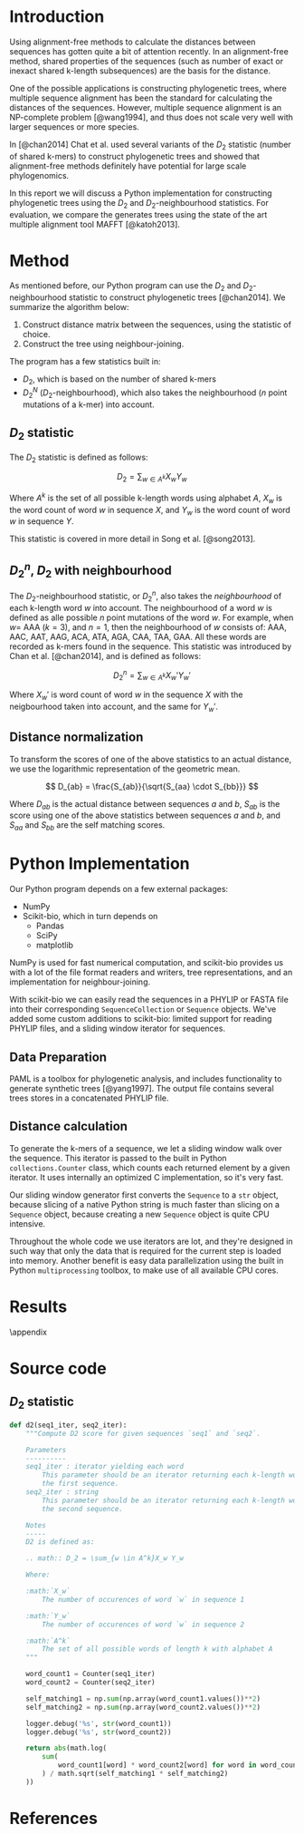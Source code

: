 Introduction
============

Using alignment-free methods to calculate the distances between sequences has 
gotten quite a bit of attention recently. In an alignment-free method, shared 
properties of the sequences (such as number of exact or inexact shared k-length 
subsequences) are the basis for the distance.

One of the possible applications is constructing phylogenetic trees, where 
multiple sequence alignment has been the standard for calculating the distances 
of the sequences. However, multiple sequence alignment is an NP-complete 
problem [@wang1994], and thus does not scale very well with larger sequences or 
more species. 

In [@chan2014] Chat et al. used several variants of the $D_2$ statistic (number 
of shared k-mers) to construct phylogenetic trees and showed that 
alignment-free methods definitely have potential for large scale phylogenomics. 

In this report we will discuss a Python implementation for constructing 
phylogenetic trees using the $D_2$ and $D_2$-neighbourhood statistics. For 
evaluation, we compare the generates trees using the state of the art multiple 
alignment tool MAFFT [@katoh2013].

Method
======

As mentioned before, our Python program can use the $D_2$ and 
$D_2$-neighbourhood statistic to construct phylogenetic trees [@chan2014]. We 
summarize the algorithm below:

1. Construct distance matrix between the sequences, using the statistic of 
   choice.
2. Construct the tree using neighbour-joining.

The program has a few statistics built in:

* $D_2$, which is based on the number of shared k-mers
* $D^{N}_2$ ($D_2$-neighbourhood), which also takes the neighbourhood ($n$ 
  point mutations of a k-mer) into account.

$D_2$ statistic
---------------

The $D_2$ statistic is defined as follows:

$$ D_2 = \sum_{w \in A^k} X_w Y_w $$

Where $A^k$ is the set of all possible k-length words using alphabet $A$, $X_w$ 
is the word count of word $w$ in sequence $X$, and $Y_w$ is the word count of 
word $w$ in sequence $Y$.

This statistic is covered in more detail in Song et al. [@song2013].

$D^{n}_2$, $D_2$ with neighbourhood
--------------------------

The $D_2$-neighbourhood statistic, or $D^{n}_2$, also takes the *neighbourhood* 
of each k-length word $w$ into account. The neighbourhood of a word $w$ is 
defined as alle possible $n$ point mutations of the word $w$. For example, when 
$w =$ AAA ($k = 3$), and $n = 1$, then the neighbourhood of $w$ consists of: 
AAA, AAC, AAT, AAG, ACA, ATA, AGA, CAA, TAA, GAA. All these words are recorded 
as k-mers found in the sequence. This statistic was introduced by Chan et al. 
[@chan2014], and is defined as follows:

$$ D^{n}_2 = \sum_{w \in A^k} X_w' Y_w' $$

Where $X_{w}'$ is word count of word $w$ in the sequence $X$ with the 
neigbourhood taken into account, and the same for $Y_w'$.

Distance normalization
----------------------

To transform the scores of one of the above statistics to an actual distance, 
we use the logarithmic representation of the geometric mean.

$$ D_{ab} = \frac{S_{ab}}{\sqrt{S_{aa} \cdot S_{bb}}} $$

Where $D_{ab}$ is the actual distance between sequences $a$ and $b$, $S_{ab}$ 
is the score using one of the above statistics between sequences $a$ and $b$, 
and $S_{aa}$ and $S_{bb}$ are the self matching scores.

Python Implementation
=====================

Our Python program depends on a few external packages:

* NumPy
* Scikit-bio, which in turn depends on
    * Pandas
    * SciPy
    * matplotlib

NumPy is used for fast numerical computation, and scikit-bio provides us with a 
lot of the file format readers and writers, tree representations, and an 
implementation for neighbour-joining. 

With scikit-bio we can easily read the sequences in a PHYLIP or FASTA file into 
their corresponding `SequenceCollection` or `Sequence` objects. We've added 
some custom additions to scikit-bio: limited support for reading PHYLIP files, 
and a sliding window iterator for sequences. 

Data Preparation
----------------

PAML is a toolbox for phylogenetic analysis, and includes functionality to 
generate synthetic trees [@yang1997]. The output file contains several trees 
stores in a concatenated PHYLIP file.


Distance calculation
--------------------

To generate the k-mers of a sequence, we let a sliding window walk over the 
sequence. This iterator is passed to the built in Python `collections.Counter` 
class, which counts each returned element by a given iterator. It uses 
internally an optimized C implementation, so it's very fast. 

Our sliding window generator first converts the `Sequence` to a `str` object, 
because slicing of a native Python string is much faster than slicing on a 
`Sequence` object, because creating a new `Sequence` object is quite CPU 
intensive.

Throughout the whole code we use iterators are lot, and they're designed in 
such way that only the data that is required for the current step is loaded 
into memory. Another benefit is easy data parallelization using the built in 
Python `multiprocessing` toolbox, to make use of all available CPU cores.



Results
=======

\appendix

Source code
===========

$D_2$ statistic
---------------

```python
def d2(seq1_iter, seq2_iter):
    """Compute D2 score for given sequences `seq1` and `seq2`.

    Parameters
    ----------
    seq1_iter : iterator yielding each word
        This parameter should be an iterator returning each k-length word in
        the first sequence.
    seq2_iter : string
        This parameter should be an iterator returning each k-length word in
        the second sequence.

    Notes
    -----
    D2 is defined as:

    .. math:: D_2 = \sum_{w \in A^k}X_w Y_w

    Where:

    :math:`X_w`
        The number of occurences of word `w` in sequence 1

    :math:`Y_w`
        The number of occurences of word `w` in sequence 2

    :math:`A^k`
        The set of all possible words of length k with alphabet A
    """

    word_count1 = Counter(seq1_iter)
    word_count2 = Counter(seq2_iter)

    self_matching1 = np.sum(np.array(word_count1.values())**2)
    self_matching2 = np.sum(np.array(word_count2.values())**2)

    logger.debug('%s', str(word_count1))
    logger.debug('%s', str(word_count2))

    return abs(math.log(
        sum(
            word_count1[word] * word_count2[word] for word in word_count1
        ) / math.sqrt(self_matching1 * self_matching2)
    ))
```


References
==========


